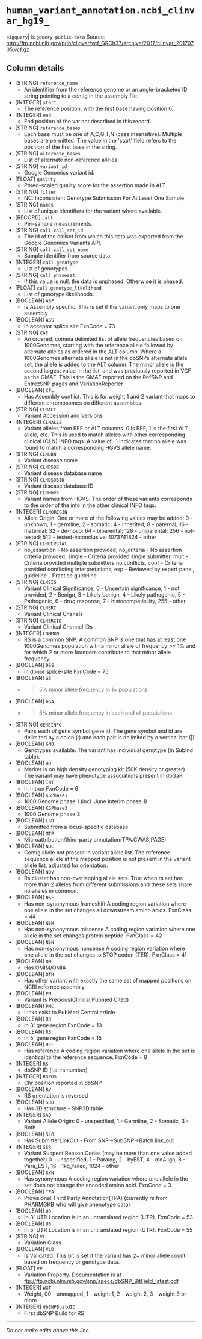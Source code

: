 # `human_variant_annotation.ncbi_clinvar_hg19_`
`bigquery`| `bigquery-public-data`
Source: http://ftp.ncbi.nih.gov/pub/clinvar/vcf_GRCh37/archive/2017/clinvar_20170705.vcf.gz

## Column details
* [STRING]    `reference_name`
  - An identifier from the reference genome or an angle-bracketed ID string pointing to a contig in the assembly file.
* [INTEGER]   `start`
  - The reference position, with the first base having position 0.
* [INTEGER]   `end`
  - End position of the variant described in this record.
* [STRING]    `reference_bases`
  - Each base must be one of A,C,G,T,N (case insensitive). Multiple bases are permitted. The value in the 'start' field refers to the position of the first base in the string.
* [STRING]    `alternate_bases`
  - List of alternate non-reference alleles.
* [STRING]    `variant_id`
  - Google Genomics variant id.
* [FLOAT]     `quality`
  - Phred-scaled quality score for the assertion made in ALT.
* [STRING]    `filter`
  - NC: Inconsistent Genotype Submission For At Least One Sample
* [STRING]    `names`
  - List of unique identifiers for the variant where available.
* [RECORD]    `call`
  - Per-sample measurements.
* [STRING]    `call.call_set_id`
  - The id of the callset from which this data was exported from the Google Genomics Variants API.
* [STRING]    `call.call_set_name`
  - Sample identifier from source data.
* [INTEGER]   `call.genotype`
  - List of genotypes.
* [STRING]    `call.phaseset`
  - If this value is null, the data is unphased.  Otherwise it is phased.
* [FLOAT]     `call.genotype_likelihood`
  - List of genotype likelihoods.
* [BOOLEAN]   `ASP`
  - Is Assembly specific. This is set if the variant only maps to one assembly
* [BOOLEAN]   `ASS`
  - In acceptor splice site FxnCode = 73
* [STRING]    `CAF`
  - An ordered, comma delimited list of allele frequencies based on 1000Genomes, starting with the reference allele followed by alternate alleles as ordered in the ALT column. Where a 1000Genomes alternate allele is not in the dbSNPs alternate allele set, the allele is added to the ALT column. The minor allele is the second largest value in the list, and was previuosly reported in VCF as the GMAF. This is the GMAF reported on the RefSNP and EntrezSNP pages and VariationReporter
* [BOOLEAN]   `CFL`
  - Has Assembly conflict. This is for weight 1 and 2 variant that maps to different chromosomes on different assemblies.
* [STRING]    `CLNACC`
  - Variant Accession and Versions
* [INTEGER]   `CLNALLE`
  - Variant alleles from REF or ALT columns.  0 is REF, 1 is the first ALT allele, etc.  This is used to match alleles with other corresponding clinical (CLN) INFO tags.  A value of -1 indicates that no allele was found to match a corresponding HGVS allele name.
* [STRING]    `CLNDBN`
  - Variant disease name
* [STRING]    `CLNDSDB`
  - Variant disease database name
* [STRING]    `CLNDSDBID`
  - Variant disease database ID
* [STRING]    `CLNHGVS`
  - Variant names from HGVS.    The order of these variants corresponds to the order of the info in the other clinical  INFO tags.
* [INTEGER]   `CLNORIGIN`
  - Allele Origin. One or more of the following values may be added: 0 - unknown; 1 - germline; 2 - somatic; 4 - inherited; 8 - paternal; 16 - maternal; 32 - de-novo; 64 - biparental; 128 - uniparental; 256 - not-tested; 512 - tested-inconclusive; 1073741824 - other
* [STRING]    `CLNREVSTAT`
  - no_assertion - No assertion provided, no_criteria - No assertion criteria provided, single - Criteria provided single submitter, mult - Criteria provided multiple submitters no conflicts, conf - Criteria provided conflicting interpretations, exp - Reviewed by expert panel, guideline - Practice guideline
* [STRING]    `CLNSIG`
  - Variant Clinical Significance, 0 - Uncertain significance, 1 - not provided, 2 - Benign, 3 - Likely benign, 4 - Likely pathogenic, 5 - Pathogenic, 6 - drug response, 7 - histocompatibility, 255 - other
* [STRING]    `CLNSRC`
  - Variant Clinical Chanels
* [STRING]    `CLNSRCID`
  - Variant Clinical Channel IDs
* [INTEGER]   `COMMON`
  - RS is a common SNP.  A common SNP is one that has at least one 1000Genomes population with a minor allele of frequency >= 1% and for which 2 or more founders contribute to that minor allele frequency.
* [BOOLEAN]   `DSS`
  - In donor splice-site FxnCode = 75
* [BOOLEAN]   `G5`
  - >5% minor allele frequency in 1+ populations
* [BOOLEAN]   `G5A`
  - >5% minor allele frequency in each and all populations
* [STRING]    `GENEINFO`
  - Pairs each of gene symbol:gene id.  The gene symbol and id are delimited by a colon (:) and each pair is delimited by a vertical bar (|)
* [BOOLEAN]   `GNO`
  - Genotypes available. The variant has individual genotype (in SubInd table).
* [BOOLEAN]   `HD`
  - Marker is on high density genotyping kit (50K density or greater).  The variant may have phenotype associations present in dbGaP.
* [BOOLEAN]   `INT`
  - In Intron FxnCode = 6
* [BOOLEAN]   `KGPhase1`
  - 1000 Genome phase 1 (incl. June Interim phase 1)
* [BOOLEAN]   `KGPhase3`
  - 1000 Genome phase 3
* [BOOLEAN]   `LSD`
  - Submitted from a locus-specific database
* [BOOLEAN]   `MTP`
  - Microattribution/third-party annotation(TPA:GWAS,PAGE)
* [BOOLEAN]   `NOC`
  - Contig allele not present in variant allele list. The reference sequence allele at the mapped position is not present in the variant allele list, adjusted for orientation.
* [BOOLEAN]   `NOV`
  - Rs cluster has non-overlapping allele sets. True when rs set has more than 2 alleles from different submissions and these sets share no alleles in common.
* [BOOLEAN]   `NSF`
  - Has non-synonymous frameshift A coding region variation where one allele in the set changes all downstream amino acids. FxnClass = 44
* [BOOLEAN]   `NSM`
  - Has non-synonymous missense A coding region variation where one allele in the set changes protein peptide. FxnClass = 42
* [BOOLEAN]   `NSN`
  - Has non-synonymous nonsense A coding region variation where one allele in the set changes to STOP codon (TER). FxnClass = 41
* [BOOLEAN]   `OM`
  - Has OMIM/OMIA
* [BOOLEAN]   `OTH`
  - Has other variant with exactly the same set of mapped positions on NCBI refernce assembly.
* [BOOLEAN]   `PM`
  - Variant is Precious(Clinical,Pubmed Cited)
* [BOOLEAN]   `PMC`
  - Links exist to PubMed Central article
* [BOOLEAN]   `R3`
  - In 3' gene region FxnCode = 13
* [BOOLEAN]   `R5`
  - In 5' gene region FxnCode = 15
* [BOOLEAN]   `REF`
  - Has reference A coding region variation where one allele in the set is identical to the reference sequence. FxnCode = 8
* [INTEGER]   `RS`
  - dbSNP ID (i.e. rs number)
* [INTEGER]   `RSPOS`
  - Chr position reported in dbSNP
* [BOOLEAN]   `RV`
  - RS orientation is reversed
* [BOOLEAN]   `S3D`
  - Has 3D structure - SNP3D table
* [INTEGER]   `SAO`
  - Variant Allele Origin: 0 - unspecified, 1 - Germline, 2 - Somatic, 3 - Both
* [BOOLEAN]   `SLO`
  - Has SubmitterLinkOut - From SNP->SubSNP->Batch.link_out
* [INTEGER]   `SSR`
  - Variant Suspect Reason Codes (may be more than one value added together) 0 - unspecified, 1 - Paralog, 2 - byEST, 4 - oldAlign, 8 - Para_EST, 16 - 1kg_failed, 1024 - other
* [BOOLEAN]   `SYN`
  - Has synonymous A coding region variation where one allele in the set does not change the encoded amino acid. FxnCode = 3
* [BOOLEAN]   `TPA`
  - Provisional Third Party Annotation(TPA) (currently rs from PHARMGKB who will give phenotype data)
* [BOOLEAN]   `U3`
  - In 3' UTR Location is in an untranslated region (UTR). FxnCode = 53
* [BOOLEAN]   `U5`
  - In 5' UTR Location is in an untranslated region (UTR). FxnCode = 55
* [STRING]    `VC`
  - Variation Class
* [BOOLEAN]   `VLD`
  - Is Validated.  This bit is set if the variant has 2+ minor allele count based on frequency or genotype data.
* [FLOAT]     `VP`
  - Variation Property.  Documentation is at ftp://ftp.ncbi.nlm.nih.gov/snp/specs/dbSNP_BitField_latest.pdf
* [INTEGER]   `WGT`
  - Weight, 00 - unmapped, 1 - weight 1, 2 - weight 2, 3 - weight 3 or more
* [INTEGER]   `dbSNPBuildID`
  - First dbSNP Build for RS

-------------------------------------------------------------------------------
*Do not make edits above this line.*
